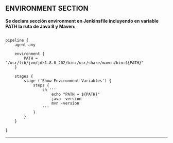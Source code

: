 ENVIRONMENT SECTION
---------------------------------------------------------------------------------------------------------

**Se declara sección environment en Jenkinsfile incluyendo en variable PATH la ruta de Java 8 y Maven:**

```

pipeline {
    agent any

    environment {
        PATH = "/usr/lib/jvm/jdk1.8.0_202/bin:/usr/share/maven/bin:${PATH}"
    }

    stages {
        stage ('Show Environment Variables') {
            steps {
                sh '''
                    echo "PATH = ${PATH}"
                    java -version
                    mvn -version
                ''' 
            }
        }
    }

}

```

-----------------------------------------------------------------------------------------------------------

